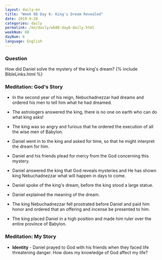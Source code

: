 ```yaml
---
layout: daily-en
title: "Week 88 Day 6: King's Dream Revealed"
date: 2019-9-28 
categories: daily
permalink: /en/daily/wk88-day6-daily.html
weekNum: 88
dayNum: 6
language: English
---
```


### Question     
How did Daniel solve the mystery of the king's dream?
{% include BibleLinks.html %} 

### Meditation: God's Story   
+ In the second year of his reign, Nebuchadnezzar had dreams and ordered his men to tell him what he had dreamed. 

+ The astrologers answered the king, there is no one on earth who can do what king asks! 

+ The king was so angry and furious that he ordered the execution of all the wise men of Babylon. 

+ Daniel went in to the king and asked for time, so that he might interpret the dream for him. 

+ Daniel and his friends plead for mercy from the God concerning this mystery. 

+ Daniel answered the king that God reveals mysteries and He has shown king Nebuchadnezzar what will happen in days to come. 

+ Daniel spoke of the king's dream, before the king stood a large statue. 

+ Daniel explained the meaning of the dream. 

+ The king Nebuchadnezzar fell prostrated before Daniel and paid him honor and ordered that an offering and incense be presented to him. 

+ The king placed Daniel in a high position and made him ruler over the entire province of Babylon. 

### Meditation: My Story   
+ **Identity** - Daniel prayed to God with his friends when they faced life threatening danger. How does my knowledge of God affect my life? 
